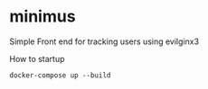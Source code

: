 # minimus
Simple Front end for tracking users using evilginx3


How to startup 

`docker-compose up --build`